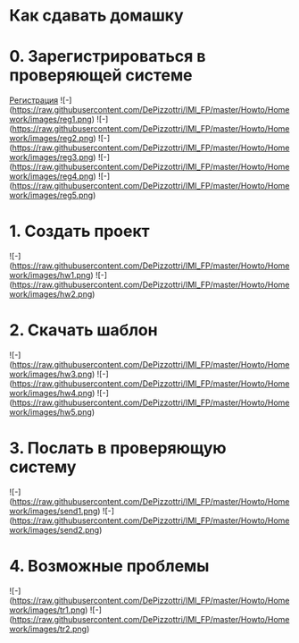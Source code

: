 Как сдавать домашку
===================

# 0. Зарегистрироваться в проверяющей системе
[Регистрация](http://ejudge.bsu.ru/cgi-bin/new-register?contest_id=30&locale_id=1&action=204)
![-]
(https://raw.githubusercontent.com/DePizzottri/IMI_FP/master/Howto/Homework/images/reg1.png)
![-]
(https://raw.githubusercontent.com/DePizzottri/IMI_FP/master/Howto/Homework/images/reg2.png)
![-]
(https://raw.githubusercontent.com/DePizzottri/IMI_FP/master/Howto/Homework/images/reg3.png)
![-]
(https://raw.githubusercontent.com/DePizzottri/IMI_FP/master/Howto/Homework/images/reg4.png)
![-]
(https://raw.githubusercontent.com/DePizzottri/IMI_FP/master/Howto/Homework/images/reg5.png)

# 1. Создать проект
![-]
(https://raw.githubusercontent.com/DePizzottri/IMI_FP/master/Howto/Homework/images/hw1.png)
![-]
(https://raw.githubusercontent.com/DePizzottri/IMI_FP/master/Howto/Homework/images/hw2.png)

# 2. Скачать шаблон
![-]
(https://raw.githubusercontent.com/DePizzottri/IMI_FP/master/Howto/Homework/images/hw3.png)
![-]
(https://raw.githubusercontent.com/DePizzottri/IMI_FP/master/Howto/Homework/images/hw4.png)
![-]
(https://raw.githubusercontent.com/DePizzottri/IMI_FP/master/Howto/Homework/images/hw5.png)

# 3. Послать в проверяющую систему
![-]
(https://raw.githubusercontent.com/DePizzottri/IMI_FP/master/Howto/Homework/images/send1.png)
![-]
(https://raw.githubusercontent.com/DePizzottri/IMI_FP/master/Howto/Homework/images/send2.png)

# 4. Возможные проблемы
![-]
(https://raw.githubusercontent.com/DePizzottri/IMI_FP/master/Howto/Homework/images/tr1.png)
![-]
(https://raw.githubusercontent.com/DePizzottri/IMI_FP/master/Howto/Homework/images/tr2.png)
